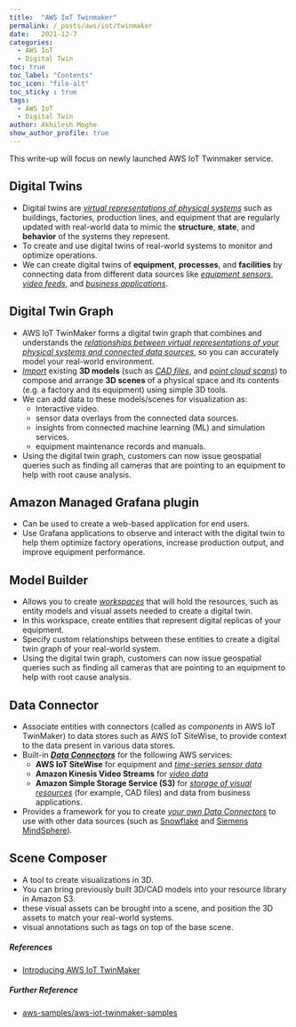 ```yaml
---
title:  "AWS IoT Twinmaker"
permalink: /_posts/aws/iot/twinmaker
date:   2021-12-7
categories:
  - AWS IoT
  - Digital Twin
toc: true
toc_label: "Contents"
toc_icon: "file-alt"
toc_sticky : true
tags:
  - AWS IoT
  - Digital Twin
author: Akhilesh Moghe
show_author_profile: true
---
```


This write-up will focus on newly launched AWS IoT Twinmaker service.

## Digital Twins
  - Digital twins are *<u>virtual representations of physical systems</u>* such as buildings, factories, production lines, and equipment that are regularly updated with real-world data to mimic the __structure__, __state__, and __behavior__ of the systems they represent.
  - To create and use digital twins of real-world systems to monitor and optimize operations.
  - We can create digital twins of __equipment__, __processes__, and __facilities__ by connecting data from different data sources like *<u>equipment sensors</u>*, *<u>video feeds</u>*, and *<u>business applications</u>*.

## Digital Twin Graph
  - AWS IoT TwinMaker forms a digital twin graph that combines and understands the *<u>relationships between virtual representations of your physical systems and connected data sources</u>*, so you can accurately model your real-world environment.
  - *<u>Import</u>* existing __3D models__ (such as *<u>CAD files</u>*, and *<u>point cloud scans</u>*) to compose and arrange __3D scenes__ of a physical space and its contents (e.g. a factory and its equipment) using simple 3D tools.
  - We can add data to these models/scenes for visualization as:
    - Interactive video.
    - sensor data overlays from the connected data sources.
    - insights from connected machine learning (ML) and simulation services.
    - equipment maintenance records and manuals.
  - Using the digital twin graph, customers can now issue geospatial queries such as finding all cameras that are pointing to an equipment to help with root cause analysis.

## Amazon Managed Grafana plugin
  - Can be used to create a web-based application for end users.
  - Use Grafana applications to observe and interact with the digital twin to help them optimize factory operations, increase production output, and improve equipment performance.
  
## Model Builder
  - Allows you to create *<u>workspaces</u>* that will hold the resources, such as entity models and visual assets needed to create a digital twin.
  - In this workspace, create entities that represent digital replicas of your equipment.
  - Specify custom relationships between these entities to create a digital twin graph of your real-world system.
  - Using the digital twin graph, customers can now issue geospatial queries such as finding all cameras that are pointing to an equipment to help with root cause analysis.
  
## Data Connector
  - Associate entities with connectors (called as *components* in AWS IoT TwinMaker) to data stores such as AWS IoT SiteWise, to provide context to the data present in various data stores.
  - Built-in __*<u>Data Connectors</u>*__ for the following AWS services:
    - __AWS IoT SiteWise__ for equipment and *<u>time-series sensor data</u>*
    - __Amazon Kinesis Video Streams__ for *<u>video data</u>*
    - __Amazon Simple Storage Service (S3)__ for *<u>storage of visual resources</u>* (for example, CAD files) and data from business applications.
  - Provides a framework for you to create *<u>your own Data Connectors</u>* to use with other data sources (such as [Snowflake](https://www.snowflake.com/) and [Siemens MindSphere](https://siemens.mindsphere.io/en)).

## Scene Composer 
  - A tool to create visualizations in 3D.
  - You can bring previously built 3D/CAD models into your resource library in Amazon S3.
  - these visual assets can be brought into a scene, and position the 3D assets to match your real-world systems.
  - visual annotations such as tags on top of the base scene.
  

##### References
  - [Introducing AWS IoT TwinMaker](https://aws.amazon.com/blogs/iot/introducing-aws-iot-twinmaker/)

##### Further Reference
  - [aws-samples/aws-iot-twinmaker-samples](https://github.com/aws-samples/aws-iot-twinmaker-samples)
  
